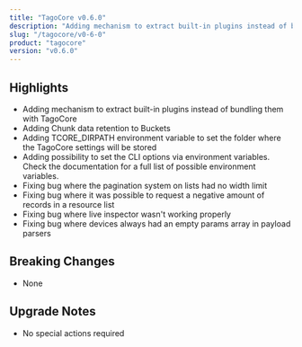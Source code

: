 ```yaml
---
title: "TagoCore v0.6.0"
description: "Adding mechanism to extract built-in plugins instead of bundling them with TagoCore"
slug: "/tagocore/v0-6-0"
product: "tagocore"
version: "v0.6.0"
---
```


## Highlights

- Adding mechanism to extract built-in plugins instead of bundling them with TagoCore
- Adding Chunk data retention to Buckets
- Adding TCORE_DIRPATH environment variable to set the folder where the TagoCore settings will be stored
- Adding possibility to set the CLI options via environment variables. Check the documentation for a full list of possible environment variables.
- Fixing bug where the pagination system on lists had no width limit
- Fixing bug where it was possible to request a negative amount of records in a resource list
- Fixing bug where live inspector wasn't working properly
- Fixing bug where devices always had an empty params array in payload parsers

## Breaking Changes

- None

## Upgrade Notes

- No special actions required
